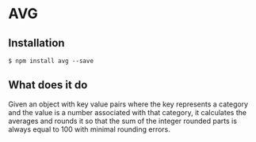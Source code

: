 AVG
===

## Installation
	$ npm install avg --save

## What does it do
Given an object with key value pairs where the key represents a category and the value is a number associated with that category, it calculates the averages and rounds it so that the sum of the integer rounded parts is always equal to 100 with minimal rounding errors.